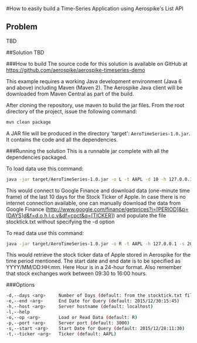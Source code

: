 #How to easily build a Time-Series Application using Aerospike's List API

## Problem
TBD

##Solution
TBD

###How to build
The source code for this solution is available on GitHub at https://github.com/aerospike/aerospike-timeseries-demo 

This example requires a working Java development environment (Java 6 and above) including Maven (Maven 2). The Aerospike Java client will be downloaded from Maven Central as part of the build.

After cloning the repository, use maven to build the jar files. From the root directory of the project, issue the following command:
```bash
mvn clean package
```
A JAR file will be produced in the directory 'target': `AeroTimeSeries-1.0.jar`. It contains the code and all the dependencies.

###Running the solution
This is a runnable jar complete with all the dependencies packaged.

To load data use this command:
```bash
java -jar target/AeroTimeSeries-1.0.jar -o L -t AAPL -d 10 -h 127.0.0.1
```
This would connect to Google Finance and download data (one-minute time frame) of the last 10 days for the Stock Ticker of Apple. In case there is no internet connection available, one can manually download the data from Google Finance (http://www.google.com/finance/getprices?i=[PERIOD]&p=[DAYS]d&f=d,o,h,l,c,v&df=cpct&q=[TICKER]) and populate the file stocktick.txt without specifying the -d option

To read data use this command:
```bash
java -jar target/AeroTimeSeries-1.0.jar -o R -t AAPL -h 127.0.0.1 -s 2015/12/28:11:30 -e 2015/12/30:15:45
```
This would retrieve the stock ticker data of Apple stored in Aerospike for the time period mentioned. The start date and end date is to be specified as YYYY/MM/DD:HH:mm. Here Hour is in a 24-hour format. Also remember that stock exchanges work between 09:30 to 16:00 hours.

###Options
```bash
-d,--days <arg>     Number of Days (default: from the stocktick.txt file)
-e,--end <arg>      End Date for Query (default: 2015/12/30:15:45)
-h,--host <arg>     Server hostname (default: localhost)
-l,--help             
-o,--op <arg>       Load or Read Data (default: R)
-p,--port <arg>     Server port (default: 3000)
-s,--start <arg>    Start Date for Query (default: 2015/12/28:11:30)
-t,--ticker <arg>   Ticker (default: AAPL)
```
